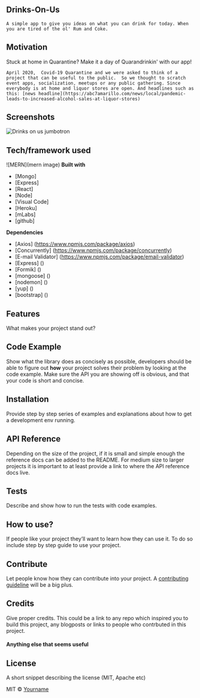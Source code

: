 ## Drinks-On-Us
    A simple app to give you ideas on what you can drink for today. When you are tired of the ol' Rum and Coke. 


## Motivation
Stuck at home in Quarantine?  Make it a day of Quarandrinkin' with our app!  

    April 2020,  Covid-19 Quarantine and we were asked to think of a project that can be useful to the public.  So we thought to scratch event apps, socialization, meetups or any public gathering. Since everybody is at home and liquor stores are open. And headlines such as this: [news headline](https://abc7amarillo.com/news/local/pandemic-leads-to-increased-alcohol-sales-at-liquor-stores)

## Screenshots

![Drinks on us jumbotron](image)

## Tech/framework used
![MERN](mern image)
<b>Built with</b>
- [Mongo]
- [Express]
- [React]
- [Node]
- [Visual Code]
- [Heroku]
- [mLabs]
- [github]

<b>Dependencies</b>
- [Axios] (https://www.npmjs.com/package/axios)
- [Concurrently] (https://www.npmjs.com/package/concurrently)
- [E-mail Validator] (https://www.npmjs.com/package/email-validator)
- [Express] ()
- [Formik] ()
- [mongoose] ()
- [nodemon] ()
- [yup] ()
- [bootstrap] ()



## Features
What makes your project stand out?

## Code Example
Show what the library does as concisely as possible, developers should be able to figure out **how** your project solves their problem by looking at the code example. Make sure the API you are showing off is obvious, and that your code is short and concise.

## Installation
Provide step by step series of examples and explanations about how to get a development env running.

## API Reference

Depending on the size of the project, if it is small and simple enough the reference docs can be added to the README. For medium size to larger projects it is important to at least provide a link to where the API reference docs live.

## Tests
Describe and show how to run the tests with code examples.

## How to use?
If people like your project they’ll want to learn how they can use it. To do so include step by step guide to use your project.

## Contribute

Let people know how they can contribute into your project. A [contributing guideline](https://github.com/zulip/zulip-electron/blob/master/CONTRIBUTING.md) will be a big plus.

## Credits
Give proper credits. This could be a link to any repo which inspired you to build this project, any blogposts or links to people who contrbuted in this project. 

#### Anything else that seems useful

## License
A short snippet describing the license (MIT, Apache etc)

MIT © [Yourname]()